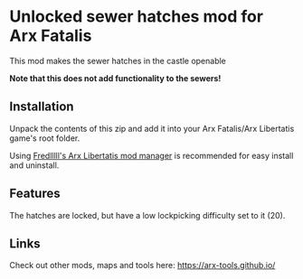 # Unlocked sewer hatches mod for Arx Fatalis

This mod makes the sewer hatches in the castle openable

**Note that this does not add functionality to the sewers!**

## Installation

Unpack the contents of this zip and add it into your Arx Fatalis/Arx Libertatis game's root folder.

Using [Fredlllll's Arx Libertatis mod manager](https://github.com/fredlllll/ArxLibertatisModManager) is recommended for easy install and uninstall.

## Features

The hatches are locked, but have a low lockpicking difficulty set to it (20).

## Links

Check out other mods, maps and tools here: https://arx-tools.github.io/

